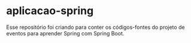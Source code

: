 # aplicacao-spring

Esse repositório foi criando para conter os códigos-fontes do projeto de eventos para aprender Spring com Spring Boot.
